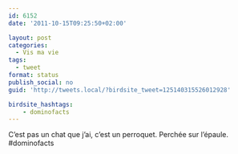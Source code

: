 ```yaml
---
id: 6152
date: '2011-10-15T09:25:50+02:00'

layout: post
categories:
  - Vis ma vie
tags:
  - tweet
format: status
publish_social: no
guid: 'http://tweets.local/?birdsite_tweet=125140315526012928'

birdsite_hashtags:
    - dominofacts
---
```


C’est pas un chat que j’ai, c’est un perroquet. Perchée sur l’épaule. #dominofacts